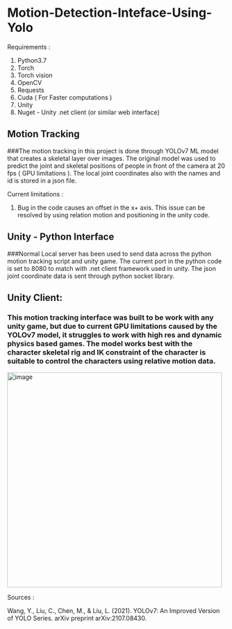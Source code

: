 # Motion-Detection-Inteface-Using-Yolo

Requirements :

  1. Python3.7 
  2. Torch 
  3. Torch vision 
  4. OpenCV
  5. Requests
  6. Cuda ( For Faster computations ) 
  7. Unity 
  8. Nuget - Unity .net client (or similar web interface) 
  

## Motion Tracking 

###The motion tracking in this project is done through YOLOv7 ML model that creates a skeletal layer over images. The original model was used to predict the joint and skeletal positions of people in front of the camera at 20 fps ( GPU limitations ). The local joint coordinates also with the names and id is stored in a json file. 

Current limitations : 
  1. Bug in the code causes an offset in the x+ axis. This issue can be resolved by using relation motion and positioning in the unity code. 

## Unity - Python Interface 

###Normal Local server has been used to send data across the python motion tracking script and unity game. The current port in the python code is set to 8080 to match with .net client framework used in unity. The json joint coordinate data is sent through python socket library. 


## Unity Client:

### This motion tracking interface was built to be work with any unity game, but due to current GPU limitations caused by the YOLOv7 model, it struggles to work with high res and dynamic physics based games. The model works best with the character skeletal rig and IK constraint of the character is suitable to control the characters using relative motion data. 
<img width="494" alt="image" src="https://user-images.githubusercontent.com/60317553/223290837-2786584f-bd7c-42da-aae5-8dca7aaae7a1.png">


Sources : 

Wang, Y., Liu, C., Chen, M., & Liu, L. (2021). YOLOv7: An Improved Version of YOLO Series. arXiv preprint arXiv:2107.08430.

